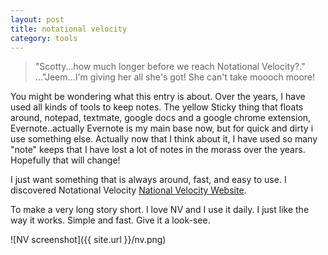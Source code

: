 ```yaml
---
layout: post
title: notational velocity 
category: tools
---
```


>"Scotty...how much longer before we reach Notational Velocity?." ..."Jeem...I'm giving her all she's got! She can't take moooch moore!

You might be wondering what this entry is about.  Over the years, I have used all kinds of tools to keep notes.  The yellow Sticky thing that floats
around, notepad, textmate, google docs and a google chrome extension,  Evernote..actually Evernote is my main base now, but for quick and dirty i use something else. 
Actually now that I think about it, I have used so many "note" keeps that I have lost a lot of notes in the morass over the years.  Hopefully
that will change!

I just want something that is always around, fast, and easy to use.  I discovered
Notational Velocity [National Velocity Website](http://notational.net/).

To make a very long story short.  I love NV and I use it daily. I just like the way it works.  Simple and fast.  Give it a  look-see.

![NV screenshot]({{ site.url }}/nv.png)



